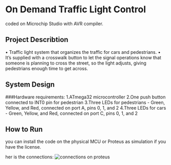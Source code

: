 # On Demand Traffic Light Control
coded on Microchip Studio with AVR compiler. 

## Project Describtion 
• Traffic light system that organizes the traffic for cars 
and pedestrians.
• It’s supplied with a crosswalk button to let the signal 
operations know that someone is planning to cross 
the street, so the light adjusts, giving pedestrians 
enough time to get across.

## System Design
###Hardware requirements:
1.ATmega32 microcontroller
2.One push button connected to INT0 pin for pedestrian
3.Three LEDs for pedestrians - Green, Yellow, and Red, connected on port A, pins 0, 1, and 2
4.Three LEDs for cars - Green, Yellow, and Red, connected on port C, pins 0, 1, and 2

## How to Run
you can install the code on the physical MCU or Proteus as simulation if you have the license.

her is the connections:
![connections on proteus](https://drive.google.com/file/d/10ZM0MGb2JB_8eFVFkv4wnO9evkiikGkm/view?usp=sharing)
